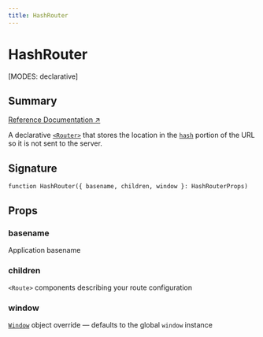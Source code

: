 ```yaml
---
title: HashRouter
---
```


# HashRouter

<!--
⚠️ ⚠️ IMPORTANT ⚠️ ⚠️ 

Thank you for helping improve our documentation!

This file is auto-generated from the JSDoc comments in the source
code, so please edit the JSDoc comments in the file below and this
file will be re-generated once those changes are merged.

https://github.com/remix-run/react-router/blob/main/packages/react-router/lib/dom/lib.tsx
-->

[MODES: declarative]

## Summary

[Reference Documentation ↗](https://api.reactrouter.com/v7/functions/react_router.index.HashRouter.html)

A declarative [`<Router>`](../declarative-routers/Router) that stores the location in the
[`hash`](https://developer.mozilla.org/en-US/docs/Web/API/URL/hash) portion
of the URL so it is not sent to the server.

## Signature

```tsx
function HashRouter({ basename, children, window }: HashRouterProps)
```

## Props

### basename

Application basename

### children

``<Route>`` components describing your route configuration

### window

[`Window`](https://developer.mozilla.org/en-US/docs/Web/API/Window) object
override — defaults to the global `window` instance

